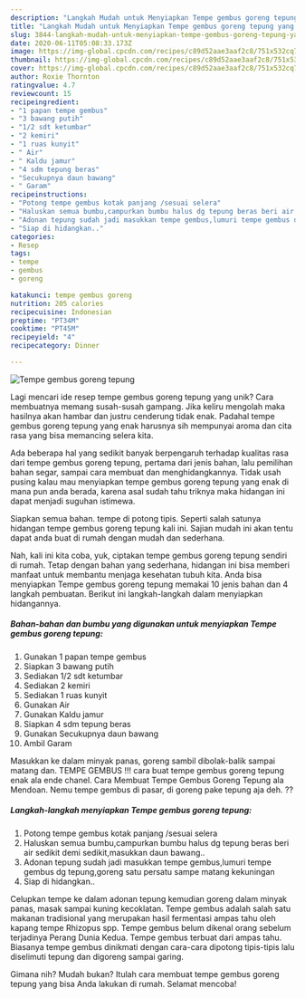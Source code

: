```yaml
---
description: "Langkah Mudah untuk Menyiapkan Tempe gembus goreng tepung yang Enak"
title: "Langkah Mudah untuk Menyiapkan Tempe gembus goreng tepung yang Enak"
slug: 3844-langkah-mudah-untuk-menyiapkan-tempe-gembus-goreng-tepung-yang-enak
date: 2020-06-11T05:08:33.173Z
image: https://img-global.cpcdn.com/recipes/c89d52aae3aaf2c8/751x532cq70/tempe-gembus-goreng-tepung-foto-resep-utama.jpg
thumbnail: https://img-global.cpcdn.com/recipes/c89d52aae3aaf2c8/751x532cq70/tempe-gembus-goreng-tepung-foto-resep-utama.jpg
cover: https://img-global.cpcdn.com/recipes/c89d52aae3aaf2c8/751x532cq70/tempe-gembus-goreng-tepung-foto-resep-utama.jpg
author: Roxie Thornton
ratingvalue: 4.7
reviewcount: 15
recipeingredient:
- "1 papan tempe gembus"
- "3 bawang putih"
- "1/2 sdt ketumbar"
- "2 kemiri"
- "1 ruas kunyit"
- " Air"
- " Kaldu jamur"
- "4 sdm tepung beras"
- "Secukupnya daun bawang"
- " Garam"
recipeinstructions:
- "Potong tempe gembus kotak panjang /sesuai selera"
- "Haluskan semua bumbu,campurkan bumbu halus dg tepung beras beri air sedikit demi sedikit,masukkan daun bawang.."
- "Adonan tepung sudah jadi masukkan tempe gembus,lumuri tempe gembus dg tepung,goreng satu persatu sampe matang kekuningan"
- "Siap di hidangkan.."
categories:
- Resep
tags:
- tempe
- gembus
- goreng

katakunci: tempe gembus goreng 
nutrition: 205 calories
recipecuisine: Indonesian
preptime: "PT34M"
cooktime: "PT45M"
recipeyield: "4"
recipecategory: Dinner

---
```



![Tempe gembus goreng tepung](https://img-global.cpcdn.com/recipes/c89d52aae3aaf2c8/751x532cq70/tempe-gembus-goreng-tepung-foto-resep-utama.jpg)

Lagi mencari ide resep tempe gembus goreng tepung yang unik? Cara membuatnya memang susah-susah gampang. Jika keliru mengolah maka hasilnya akan hambar dan justru cenderung tidak enak. Padahal tempe gembus goreng tepung yang enak harusnya sih mempunyai aroma dan cita rasa yang bisa memancing selera kita.

Ada beberapa hal yang sedikit banyak berpengaruh terhadap kualitas rasa dari tempe gembus goreng tepung, pertama dari jenis bahan, lalu pemilihan bahan segar, sampai cara membuat dan menghidangkannya. Tidak usah pusing kalau mau menyiapkan tempe gembus goreng tepung yang enak di mana pun anda berada, karena asal sudah tahu triknya maka hidangan ini dapat menjadi suguhan istimewa.

Siapkan semua bahan. tempe di potong tipis. Seperti salah satunya hidangan tempe gembus goreng tepung kali ini. Sajian mudah ini akan tentu dapat anda buat di rumah dengan mudah dan sederhana.


Nah, kali ini kita coba, yuk, ciptakan tempe gembus goreng tepung sendiri di rumah. Tetap dengan bahan yang sederhana, hidangan ini bisa memberi manfaat untuk membantu menjaga kesehatan tubuh kita. Anda bisa menyiapkan Tempe gembus goreng tepung memakai 10 jenis bahan dan 4 langkah pembuatan. Berikut ini langkah-langkah dalam menyiapkan hidangannya.

<!--inarticleads1-->

##### Bahan-bahan dan bumbu yang digunakan untuk menyiapkan Tempe gembus goreng tepung:

1. Gunakan 1 papan tempe gembus
1. Siapkan 3 bawang putih
1. Sediakan 1/2 sdt ketumbar
1. Sediakan 2 kemiri
1. Sediakan 1 ruas kunyit
1. Gunakan  Air
1. Gunakan  Kaldu jamur
1. Siapkan 4 sdm tepung beras
1. Gunakan Secukupnya daun bawang
1. Ambil  Garam


Masukkan ke dalam minyak panas, goreng sambil dibolak-balik sampai matang dan. TEMPE GEMBUS !!! cara buat tempe gembus goreng tepung enak ala ende chanel. Cara Membuat Tempe Gembus Goreng Tepung ala Mendoan. Nemu tempe gembus di pasar, di goreng pake tepung aja deh. ?? 

<!--inarticleads2-->

##### Langkah-langkah menyiapkan Tempe gembus goreng tepung:

1. Potong tempe gembus kotak panjang /sesuai selera
1. Haluskan semua bumbu,campurkan bumbu halus dg tepung beras beri air sedikit demi sedikit,masukkan daun bawang..
1. Adonan tepung sudah jadi masukkan tempe gembus,lumuri tempe gembus dg tepung,goreng satu persatu sampe matang kekuningan
1. Siap di hidangkan..


Celupkan tempe ke dalam adonan tepung kemudian goreng dalam minyak panas, masak sampai kuning kecoklatan. Tempe gembus adalah salah satu makanan tradisional yang merupakan hasil fermentasi ampas tahu oleh kapang tempe Rhizopus spp. Tempe gembus belum dikenal orang sebelum terjadinya Perang Dunia Kedua. Tempe gembus terbuat dari ampas tahu. Biasanya tempe gembus dinikmati dengan cara-cara dipotong tipis-tipis lalu diselimuti tepung dan digoreng sampai garing. 

Gimana nih? Mudah bukan? Itulah cara membuat tempe gembus goreng tepung yang bisa Anda lakukan di rumah. Selamat mencoba!

